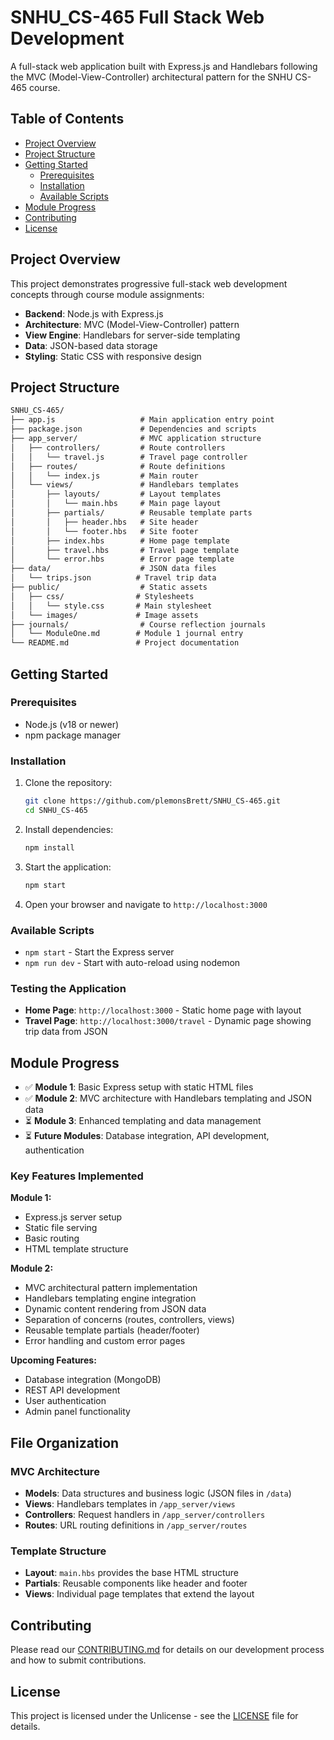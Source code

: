 # SNHU_CS-465 Full Stack Web Development

A full-stack web application built with Express.js and Handlebars following the MVC (Model-View-Controller) architectural pattern for the SNHU CS-465 course.

## Table of Contents

- [Project Overview](#project-overview)
- [Project Structure](#project-structure)
- [Getting Started](#getting-started)
  - [Prerequisites](#prerequisites)
  - [Installation](#installation)
  - [Available Scripts](#available-scripts)
- [Module Progress](#module-progress)
- [Contributing](#contributing)
- [License](#license)

## Project Overview

This project demonstrates progressive full-stack web development concepts through course module assignments:

- **Backend**: Node.js with Express.js
- **Architecture**: MVC (Model-View-Controller) pattern
- **View Engine**: Handlebars for server-side templating
- **Data**: JSON-based data storage
- **Styling**: Static CSS with responsive design

## Project Structure

```txt
SNHU_CS-465/
├── app.js                   # Main application entry point
├── package.json             # Dependencies and scripts
├── app_server/              # MVC application structure
│   ├── controllers/         # Route controllers
│   │   └── travel.js        # Travel page controller
│   ├── routes/              # Route definitions
│   │   └── index.js         # Main router
│   └── views/               # Handlebars templates
│       ├── layouts/         # Layout templates
│       │   └── main.hbs     # Main page layout
│       ├── partials/        # Reusable template parts
│       │   ├── header.hbs   # Site header
│       │   └── footer.hbs   # Site footer
│       ├── index.hbs        # Home page template
│       ├── travel.hbs       # Travel page template
│       └── error.hbs        # Error page template
├── data/                    # JSON data files
│   └── trips.json          # Travel trip data
├── public/                  # Static assets
│   ├── css/                # Stylesheets
│   │   └── style.css       # Main stylesheet
│   └── images/             # Image assets
├── journals/                # Course reflection journals
│   └── ModuleOne.md        # Module 1 journal entry
└── README.md               # Project documentation
```

## Getting Started

### Prerequisites

- Node.js (v18 or newer)
- npm package manager

### Installation

1. Clone the repository:

   ```bash
   git clone https://github.com/plemonsBrett/SNHU_CS-465.git
   cd SNHU_CS-465
   ```

2. Install dependencies:

   ```bash
   npm install
   ```

3. Start the application:

   ```bash
   npm start
   ```

4. Open your browser and navigate to `http://localhost:3000`

### Available Scripts

- `npm start` - Start the Express server
- `npm run dev` - Start with auto-reload using nodemon

### Testing the Application

- **Home Page**: `http://localhost:3000` - Static home page with layout
- **Travel Page**: `http://localhost:3000/travel` - Dynamic page showing trip data from JSON

## Module Progress

- ✅ **Module 1**: Basic Express setup with static HTML files
- ✅ **Module 2**: MVC architecture with Handlebars templating and JSON data
- ⏳ **Module 3**: Enhanced templating and data management
- ⏳ **Future Modules**: Database integration, API development, authentication

### Key Features Implemented

**Module 1:**
- Express.js server setup
- Static file serving
- Basic routing
- HTML template structure

**Module 2:**
- MVC architectural pattern implementation
- Handlebars templating engine integration
- Dynamic content rendering from JSON data
- Separation of concerns (routes, controllers, views)
- Reusable template partials (header/footer)
- Error handling and custom error pages

**Upcoming Features:**
- Database integration (MongoDB)
- REST API development
- User authentication
- Admin panel functionality

## File Organization

### MVC Architecture

- **Models**: Data structures and business logic (JSON files in `/data`)
- **Views**: Handlebars templates in `/app_server/views`
- **Controllers**: Request handlers in `/app_server/controllers`
- **Routes**: URL routing definitions in `/app_server/routes`

### Template Structure

- **Layout**: `main.hbs` provides the base HTML structure
- **Partials**: Reusable components like header and footer
- **Views**: Individual page templates that extend the layout

## Contributing

Please read our [CONTRIBUTING.md](CONTRIBUTING.md) for details on our development process and how to submit contributions.

## License

This project is licensed under the Unlicense - see the [LICENSE](LICENSE) file for details.